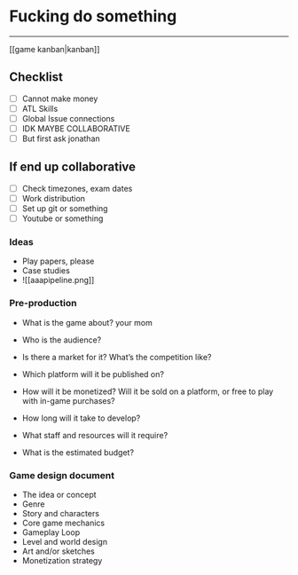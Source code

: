 # Fucking do something
---
[[game kanban|kanban]]

## Checklist
- [ ] Cannot make money
- [ ] ATL Skills
- [ ] Global Issue connections
- [ ] IDK MAYBE COLLABORATIVE
- [ ] But first ask jonathan

## If end up collaborative
- [ ] Check timezones, exam dates
- [ ] Work distribution
- [ ] Set up git or something
- [ ] Youtube or something

### Ideas
- Play papers, please
- Case studies
- ![[aaapipeline.png]]

### Pre-production
-   What is the game about?
your mom

-   Who is the audience?
-   Is there a market for it? What’s the competition like?
-   Which platform will it be published on?
-   How will it be monetized? Will it be sold on a platform, or free to play with in-game purchases?
-   How long will it take to develop? 
-   What staff and resources will it require?
-   What is the estimated budget?

### Game design document
-   The idea or concept
-   Genre
-   Story and characters
-   Core game mechanics 
-   Gameplay Loop
-   Level and world design
-   Art and/or sketches
-   Monetization strategy


